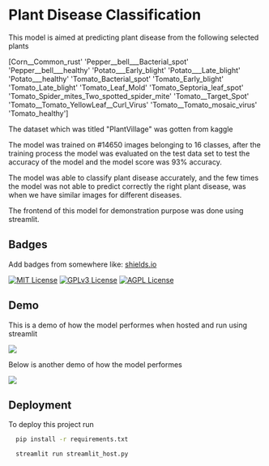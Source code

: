 
# Plant Disease Classification

This model is aimed at predicting plant disease from the following selected plants

[Corn__Common_rust' 'Pepper__bell___Bacterial_spot'
 'Pepper__bell___healthy' 'Potato___Early_blight' 'Potato___Late_blight'
 'Potato___healthy' 'Tomato_Bacterial_spot' 'Tomato_Early_blight'
 'Tomato_Late_blight' 'Tomato_Leaf_Mold' 'Tomato_Septoria_leaf_spot'
 'Tomato_Spider_mites_Two_spotted_spider_mite' 'Tomato__Target_Spot'
 'Tomato__Tomato_YellowLeaf__Curl_Virus' 'Tomato__Tomato_mosaic_virus'
 'Tomato_healthy']

 The dataset which was titled "PlantVillage" was gotten from kaggle

 The model was trained on #14650 images belonging to 16 classes, after the training process the model was evaluated on the test data set to test the accuracy of the model and the model score was 93% accuracy.

 The model was able to classify plant disease accurately, and the few times the model was not able to predict correctly the right plant disease, was when we have similar images for different diseases.

The frontend of this model for demonstration purpose was done using streamlit.
## Badges

Add badges from somewhere like: [shields.io](https://shields.io/)

[![MIT License](https://img.shields.io/badge/License-MIT-green.svg)](https://choosealicense.com/licenses/mit/)
[![GPLv3 License](https://img.shields.io/badge/License-GPL%20v3-yellow.svg)](https://opensource.org/licenses/)
[![AGPL License](https://img.shields.io/badge/license-AGPL-blue.svg)](http://www.gnu.org/licenses/agpl-3.0)


## Demo

This is a demo of how the model performes when hosted and run using streamlit

![](https://github.com/Josehope/Plant-Disease-Classification/blob/master/Screenshot/plant-disease-1.gif)

Below is another demo of how the model performes

![](https://github.com/Josehope/Plant-Disease-Classification/blob/master/Screenshot/plant-disease-2.gif)


## Deployment

To deploy this project run

```bash
  pip install -r requirements.txt

  streamlit run streamlit_host.py
```

